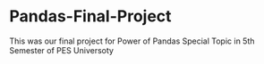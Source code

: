 # Pandas-Final-Project
This was our final project for Power of Pandas Special Topic in 5th Semester of PES Universoty

